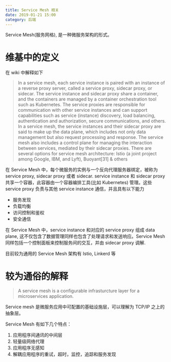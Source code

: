 ```yaml
---
title: Service Mesh 相关
date: 2019-01-21 15:00
category: 后端
---
```


Service Mesh(服务网格), 是一种微服务架构的形式。

# 维基中的定义

在 wiki 中解释如下

> In a service mesh, each service instance is paired with an instance of a reverse proxy server, called a service proxy, sidecar proxy, or sidecar. The service instance and sidecar proxy share a container, and the containers are managed by a container orchestration tool such as Kubernetes. The service proxies are responsible for communication with other service instances and can support capabilities such as service (instance) discovery, load balancing, authentication and authorization, secure communications, and others.
> In a service mesh, the service instances and their sidecar proxy are said to make up the data plane, which includes not only data management but also request processing and response. The service mesh also includes a control plane for managing the interaction between services, mediated by their sidecar proxies. There are several options for service mesh architecture: Istio (a joint project among Google, IBM, and Lyft), Buoyant[31] & others

在 Service Mesh 中，每个微服务的实例与一个反向代理服务器绑定，被称为 service proxy, sidecar proxy 或者 sidecar. service instance 和 sidecar proxy 共享一个容器，此容器由一个容器编排工具(比如 Kubernetes) 管理。这些 service proxy 负责与其他 service instance 通信，并且具有以下能力

- 服务发现
- 负载均衡
- 访问控制和鉴权
- 安全通信

在 Service Mesh 中，service instance 和对应的 service proxy 组成 data plane, 这不仅包含了数据管理同样也包含了处理请求和发送响应。Service Mesh 同样包括一个控制面板来控制服务间的交互，并由 sidecar proxy 调解.

目前较为通用的 Service Mesh 架构有 Istio, Linkerd 等

# 较为通俗的解释

> A service mesh is a configurable infrasturcture layer for a microservices application.

Service mesh 是微服务应用中可配置的基础设施层，可以理解为 TCP/IP 之上的抽象层。

Service Mesh 有如下几个特点：

1. 应用程序间通讯的中间层
2. 轻量级网络代理
3. 应用程序无感知
4. 解耦应用程序的重试，超时，监控，追踪和服务发现
